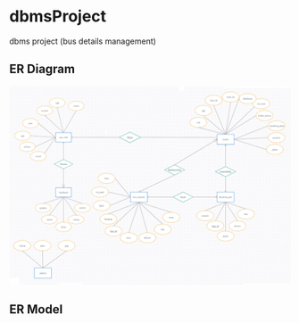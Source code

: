 # dbmsProject
dbms project (bus details management)

## ER Diagram
![screenshot](ER_Travel2.png)

## ER Model
